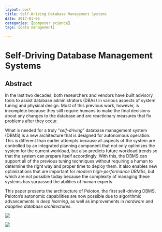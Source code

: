```yaml
---
layout: post
title: Self-Driving Database Management Systems
date: 2017-01-05
categories: [computer science]
tags: [data management]

---
```


Self-Driving Database Management Systems
===

## Abstract 

In the last two decades, both researchers and vendors have built advisory tools to assist database administrators (DBAs) in various aspects of system tuning and physical design. Most of this previous work, however, is incomplete because they still require humans to make the final decisions about any changes to the database and are reactionary measures that fix problems after they occur.

What is needed for a truly “*self-driving*” database management system (DBMS) is a new architecture that is designed for autonomous operation. This is different than earlier attempts because all aspects of the system are controlled by an integrated planning component that not only optimizes the system for the current workload, but also predicts future workload trends so that the system can prepare itself accordingly. With this, the DBMS can support all of the previous tuning techniques without requiring a human to determine the right way and proper time to deploy them. It also enables new optimizations that are important for *modern high-performance DBMSs*, but which are not possible today because the complexity of managing these systems has surpassed the abilities of human experts.

This paper presents the architecture of Peloton, the first self-driving DBMS. Peloton’s autonomic capabilities are now possible due to algorithmic advancements in *deep learning*, as well as improvements in *hardware* and *adaptive database architectures*.

[![](http://sungsoo.github.com/images/peloton-architecture.png)](http://sungsoo.github.com/images/peloton-architecture.png)

[![](http://sungsoo.github.com/images/self-driving-actions.png)](http://sungsoo.github.com/images/self-driving-actions.png)